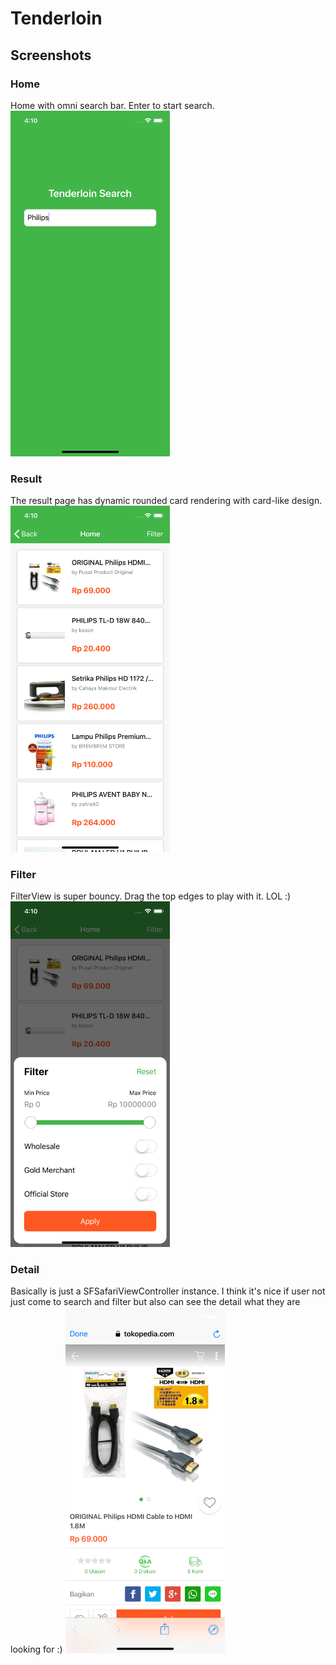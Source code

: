 # Tenderloin

## Screenshots

### Home
Home with omni search bar. Enter to start search.
<img src="https://github.com/ZulwiyozaPutra/Tenderloin/raw/master/Screenshots/Home.png" width="255">

### Result
The result page has dynamic rounded card rendering with card-like design.
<img src="https://github.com/ZulwiyozaPutra/Tenderloin/raw/master/Screenshots/Result.png" width="255">

### Filter
FilterView is super bouncy. Drag the top edges to play with it. LOL :)
<img src="https://github.com/ZulwiyozaPutra/Tenderloin/raw/master/Screenshots/Filter.png" width="255">

### Detail
Basically is just a SFSafariViewController instance. I think it's nice if user not just come to search and filter but also can see the detail what they are looking for :)
<img src="https://github.com/ZulwiyozaPutra/Tenderloin/raw/master/Screenshots/Detail.png" width="255">
